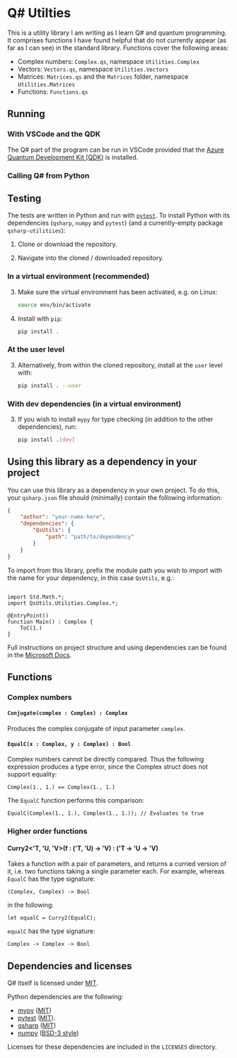 # Q# Utilties

This is a utility library I am writing as I learn Q# and quantum programming. It comprises functions I have found helpful that do not currently appear (as far as I can see) in the standard library. Functions cover the following areas:

- Complex numbers: `Complex.qs`, namespace `Utilities.Complex`
- Vectors: `Vectors.qs`, namespace `Utilities.Vectors`
- Matrices: `Matrices.qs` and the `Matrices` folder, namespace `Utilities.Matrices`
- Functions: `Functions.qs`

## Running

### With VSCode and the QDK

The Q# part of the program can be run in VSCode provided that the [Azure Quantum Development Kit (QDK)](https://learn.microsoft.com/en-us/azure/quantum/install-overview-qdk) is installed. 

### Calling Q# from Python

## Testing
The tests are written in Python and run with [`pytest`](https://docs.pytest.org/en/stable/). To install Python with its dependencies (`qsharp`, `numpy` and `pytest`) (and a currently-empty package `qsharp-utilitiies`):

1. Clone or download the repository.

2. Navigate into the cloned / downloaded repository.

### In a virtual environment (recommended)

3. Make sure the virtual environment has been activated, e.g. on Linux:

    ```bash
    source env/bin/activate
    ```

4. Install with `pip`:

    ```bash
    pip install .
    ```

### At the user level

3. Alternatively, from within the cloned repository, install at the ```user``` level with:

    ```bash
    pip install . --user
    ```

### With dev dependencies (in a virtual environment)

3. If you wish to install `mypy` for type checking (in addition to the other dependencies), run:

    ```bash
    pip install .[dev]
    ```

## Using this library as a dependency in your project

You can use this library as a dependency in your own project. To do this, your `qsharp.json` file should (minimally) contain the following information:

```json
{
    "author": "your-name-here",
    "dependencies": {
        "QsUtils": {
            "path": "path/to/dependency"
        }
    }
}
```

To import from this library, prefix the module path you wish to import with the name for your dependency, in this case `QsUtils`, e.g.:

```Q#

import Std.Math.*;
import QsUtils.Utilities.Complex.*;

@EntryPoint()
function Main() : Complex {
    ToC(1.)
}

```

Full instructions on project structure and using dependencies can be found in the [Microsoft Docs](https://learn.microsoft.com/en-us/azure/quantum/how-to-work-with-qsharp-projects?tabs=tabid-qsharp%2Ctabid-qsharp-run).

## Functions

### Complex numbers

#### `Conjugate(complex : Complex) : Complex`

Produces the complex conjugate of input parameter `complex`.

#### `EqualC(x : Complex, y : Complex) : Bool`

Complex numbers cannot be directly compared. Thus the following expression produces a type error, since the Complex struct does not support equality:

```Q#
Complex(1., 1.) == Complex(1., 1.)
```

The `EqualC` function performs this comparison:

```Q#
EqualC(Complex(1., 1.), Complex(1., 1.)); // Evaluates to true
```

### Higher order functions

#### Curry2<'T, 'U, 'V>(f : ('T, 'U) -> 'V) : ('T -> 'U -> 'V)

Takes a function with a pair of parameters, and returns a curried version of it, i.e. two functions taking a single parameter each. For example, whereas `EqualC` has the type signature:

```Q#
(Complex, Complex) -> Bool
```

in the following:

```Q#
let equalC = Curry2(EqualC);
```

`equalC` has the type signature:

```Q#
Complex -> Complex -> Bool
```

## Dependencies and licenses

Q# itself is licensed under [MIT](https://github.com/microsoft/qsharp?tab=MIT-1-ov-file#readme).

Python dependencies are the following:

- [mypy](https://mypy.readthedocs.io/en/stable/) ([MIT](https://github.com/python/mypy/blob/master/LICENSE)) 
- [pytest](https://docs.pytest.org/en/7.4.x/) ([MIT](https://github.com/pytest-dev/pytest/blob/main/LICENSE)). 
- [qsharp](https://pypi.org/project/qsharp/) ([MIT](https://github.com/microsoft/qsharp?tab=MIT-1-ov-file#readme))
- [numpy](https://numpy.org/doc/) ([BSD-3 style](https://github.com/numpy/numpy?tab=License-1-ov-file#readme))

Licenses for these dependencies are included in the `LICENSES` directory.